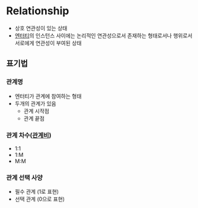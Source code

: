 # Relationship
- 상호 연관성이 있는 상태
- [엔터티](CE/DB/Entity.md)의 인스턴스 사이에는 
	논리적인 연관성으로서 존재하는 형태로서나 행위로서
	서로에게 연관성이 부여된 상태

## 표기법
### 관계명
- 엔터티가 관계에 참여하는 형태
- 두개의 관계가 있음
	- 관계 시작점
	- 관계 끝점

### 관계 차수([관계비](Cardinality))
- 1:1
- 1:M
- M:M

### 관계 선택 사양
- 필수 관계 (1로 표현)
- 선택 관계 (0으로 표현)